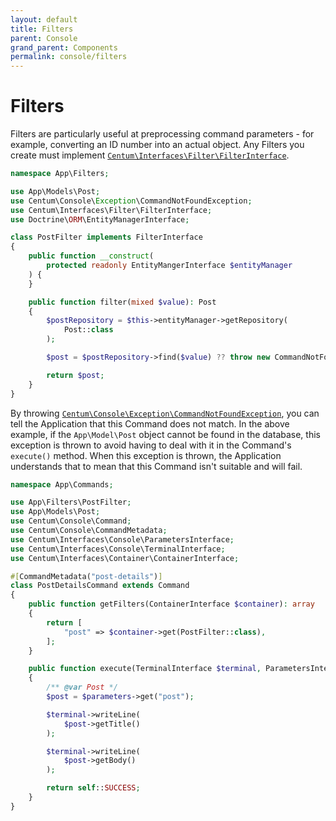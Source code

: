 ```yaml
---
layout: default
title: Filters
parent: Console
grand_parent: Components
permalink: console/filters
---
```




# Filters

Filters are particularly useful at preprocessing command parameters - for example, converting an ID number into an actual object.
Any Filters you create must implement [`Centum\Interfaces\Filter\FilterInterface`](https://github.com/SidRoberts/centum/blob/development/src/Interfaces/Filter/FilterInterface.php).

```php
namespace App\Filters;

use App\Models\Post;
use Centum\Console\Exception\CommandNotFoundException;
use Centum\Interfaces\Filter\FilterInterface;
use Doctrine\ORM\EntityManagerInterface;

class PostFilter implements FilterInterface
{
    public function __construct(
        protected readonly EntityMangerInterface $entityManager
    ) {
    }

    public function filter(mixed $value): Post
    {
        $postRepository = $this->entityManager->getRepository(
            Post::class
        );

        $post = $postRepository->find($value) ?? throw new CommandNotFoundException();

        return $post;
    }
}
```

By throwing [`Centum\Console\Exception\CommandNotFoundException`](https://github.com/SidRoberts/centum/blob/development/src/Console/Exception/CommandNotFoundException.php), you can tell the Application that this Command does not match.
In the above example, if the `App\Model\Post` object cannot be found in the database, this exception is thrown to avoid having to deal with it in the Command's `execute()` method.
When this exception is thrown, the Application understands that to mean that this Command isn't suitable and will fail.

```php
namespace App\Commands;

use App\Filters\PostFilter;
use App\Models\Post;
use Centum\Console\Command;
use Centum\Console\CommandMetadata;
use Centum\Interfaces\Console\ParametersInterface;
use Centum\Interfaces\Console\TerminalInterface;
use Centum\Interfaces\Container\ContainerInterface;

#[CommandMetadata("post-details")]
class PostDetailsCommand extends Command
{
    public function getFilters(ContainerInterface $container): array
    {
        return [
            "post" => $container->get(PostFilter::class),
        ];
    }

    public function execute(TerminalInterface $terminal, ParametersInterface $parameters): int
    {
        /** @var Post */
        $post = $parameters->get("post");

        $terminal->writeLine(
            $post->getTitle()
        );

        $terminal->writeLine(
            $post->getBody()
        );

        return self::SUCCESS;
    }
}
```
